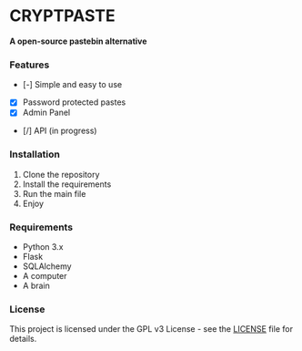 # CRYPTPASTE

**A open-source pastebin alternative**

### Features

- [-] Simple and easy to use
- [X] Password protected pastes
- [X] Admin Panel
- [/] API (in progress)

### Installation

1. Clone the repository
2. Install the requirements
3. Run the main file
4. Enjoy


### Requirements

- Python 3.x
- Flask
- SQLAlchemy
- A computer 
- A brain

### License

This project is licensed under the GPL v3 License - see the [LICENSE](LICENSE) file for details.